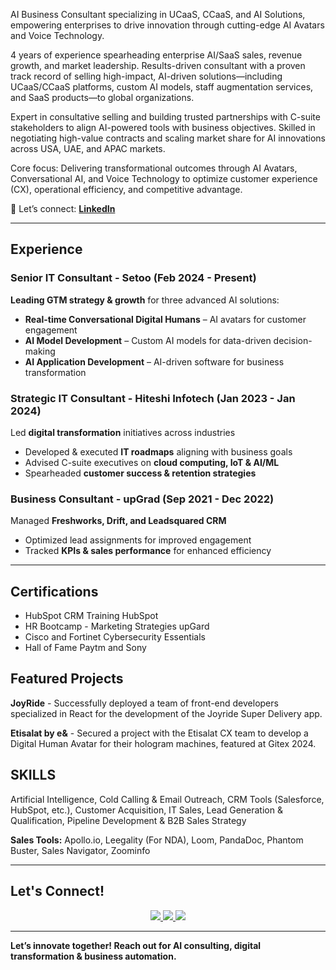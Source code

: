 

AI Business Consultant specializing in UCaaS, CCaaS, and AI Solutions, empowering enterprises to drive innovation through cutting-edge AI Avatars and Voice Technology.

4 years of experience spearheading enterprise AI/SaaS sales, revenue growth, and market leadership. Results-driven consultant with a proven track record of selling high-impact, AI-driven solutions—including UCaaS/CCaaS platforms, custom AI models, staff augmentation services, and SaaS products—to global organizations.

Expert in consultative selling and building trusted partnerships with C-suite stakeholders to align AI-powered tools with business objectives. Skilled in negotiating high-value contracts and scaling market share for AI innovations across USA, UAE, and APAC markets.

Core focus: Delivering transformational outcomes through AI Avatars, Conversational AI, and Voice Technology to optimize customer experience (CX), operational efficiency, and competitive advantage.


📩 Let’s connect: **[LinkedIn](https://www.linkedin.com/in/0xanon/)**

---

##  Experience  

### **Senior IT Consultant - Setoo** (Feb 2024 - Present)  
 **Leading GTM strategy & growth** for three advanced AI solutions:

- **Real-time Conversational Digital Humans** – AI avatars for customer engagement  
- **AI Model Development** – Custom AI models for data-driven decision-making  
- **AI Application Development** – AI-driven software for business transformation  

### **Strategic IT Consultant - Hiteshi Infotech** (Jan 2023 - Jan 2024)  
 Led **digital transformation** initiatives across industries  
- Developed & executed **IT roadmaps** aligning with business goals  
- Advised C-suite executives on **cloud computing, IoT & AI/ML**  
- Spearheaded **customer success & retention strategies**  

### **Business Consultant - upGrad** (Sep 2021 - Dec 2022)  
 Managed **Freshworks, Drift, and Leadsquared CRM**  
- Optimized lead assignments for improved engagement  
- Tracked **KPIs & sales performance** for enhanced efficiency  

---

## Certifications

-  HubSpot CRM Training
HubSpot
- HR Bootcamp - Marketing Strategies
upGard
- Cisco and Fortinet Cybersecurity Essentials 
- Hall of Fame
 Paytm and Sony

##  Featured Projects  

**JoyRide** -
Successfully deployed a team of front-end developers specialized in React for the development of the Joyride Super Delivery app.

**Etisalat by e&** -
Secured a project with the Etisalat CX team to develop a Digital Human Avatar for their hologram machines, featured at Gitex 2024.

## SKILLS

Artificial Intelligence, Cold Calling & Email Outreach, CRM Tools (Salesforce, HubSpot, etc.), Customer Acquisition, IT Sales, Lead Generation & Qualification, Pipeline Development & B2B Sales Strategy

**Sales Tools:** Apollo.io, Leegality (For NDA), Loom, PandaDoc, Phantom Buster, Sales Navigator, Zoominfo


---

##  Let's Connect!  

<p align="center">
  <a href="https://www.linkedin.com/in/0xanon/">
    <img src="https://img.shields.io/badge/LinkedIn-%230077B5.svg?style=for-the-badge&logo=linkedin&logoColor=white" />
  </a>
  <a href="mailto:shubhumourya@gmail.com">
    <img src="https://img.shields.io/badge/Email-%23D14836.svg?style=for-the-badge&logo=gmail&logoColor=white" />
  </a>
  <a href="https://wa.me/919754757263">
    <img src="https://img.shields.io/badge/WhatsApp-%25D366.svg?style=for-the-badge&logo=whatsapp&logoColor=white" />
  </a>
</p>

---

 **Let’s innovate together! Reach out for AI consulting, digital transformation & business automation.** 
